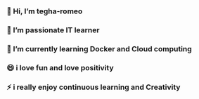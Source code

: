 ### 👋 Hi, I’m tegha-romeo
### 👀 I’m passionate IT learner 
###  🌱 I’m currently learning Docker and Cloud computing
### 😄 i love fun and love positivity
### ⚡ i really enjoy continuous learning and Creativity
